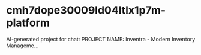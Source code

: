 # cmh7dope30009ld04ltlx1p7m-platform
AI-generated project for chat: PROJECT NAME: Inventra - Modern Inventory Manageme...
